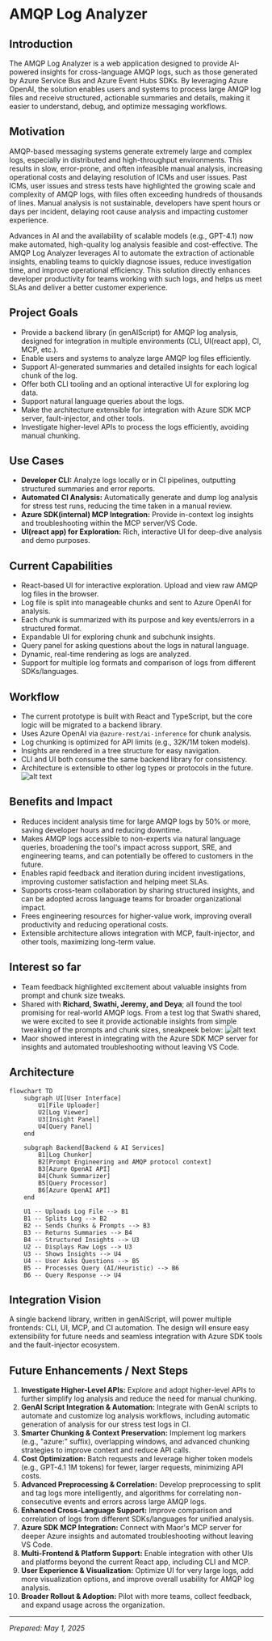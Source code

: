 # AMQP Log Analyzer

## Introduction

The AMQP Log Analyzer is a web application designed to provide AI-powered insights for cross-language AMQP logs, such as those generated by Azure Service Bus and Azure Event Hubs SDKs. By leveraging Azure OpenAI, the solution enables users and systems to process large AMQP log files and receive structured, actionable summaries and details, making it easier to understand, debug, and optimize messaging workflows.

## Motivation

AMQP-based messaging systems generate extremely large and complex logs, especially in distributed and high-throughput environments. This results in slow, error-prone, and often infeasible manual analysis, increasing operational costs and delaying resolution of ICMs and user issues. Past ICMs, user issues and stress tests have highlighted the growing scale and complexity of AMQP logs, with files often exceeding hundreds of thousands of lines. Manual analysis is not sustainable, developers have spent hours or days per incident, delaying root cause analysis and impacting customer experience.

Advances in AI and the availability of scalable models (e.g., GPT-4.1) now make automated, high-quality log analysis feasible and cost-effective. The AMQP Log Analyzer leverages AI to automate the extraction of actionable insights, enabling teams to quickly diagnose issues, reduce investigation time, and improve operational efficiency. This solution directly enhances developer productivity for teams working with such logs, and helps us meet SLAs and deliver a better customer experience.

## Project Goals

- Provide a backend library (in genAIScript) for AMQP log analysis, designed for integration in multiple environments (CLI, UI(react app), CI, MCP, etc.).
- Enable users and systems to analyze large AMQP log files efficiently.
- Support AI-generated summaries and detailed insights for each logical chunk of the log.
- Offer both CLI tooling and an optional interactive UI for exploring log data.
- Support natural language queries about the logs.
- Make the architecture extensible for integration with Azure SDK MCP server, fault-injector, and other tools.
- Investigate higher-level APIs to process the logs efficiently, avoiding manual chunking.

## Use Cases

- **Developer CLI:** Analyze logs locally or in CI pipelines, outputting structured summaries and error reports.
- **Automated CI Analysis:** Automatically generate and dump log analysis for stress test runs, reducing the time taken in a manual review.
- **Azure SDK(internal) MCP Integration:** Provide in-context log insights and troubleshooting within the MCP server/VS Code.
- **UI(react app) for Exploration:** Rich, interactive UI for deep-dive analysis and demo purposes.

## Current Capabilities

- React-based UI for interactive exploration. Upload and view raw AMQP log files in the browser.
- Log file is split into manageable chunks and sent to Azure OpenAI for analysis.
- Each chunk is summarized with its purpose and key events/errors in a structured format.
- Expandable UI for exploring chunk and subchunk insights.
- Query panel for asking questions about the logs in natural language.
- Dynamic, real-time rendering as logs are analyzed.
- Support for multiple log formats and comparison of logs from different SDKs/languages.

## Workflow

- The current prototype is built with React and TypeScript, but the core logic will be migrated to a backend library.
- Uses Azure OpenAI via `@azure-rest/ai-inference` for chunk analysis.
- Log chunking is optimized for API limits (e.g., 32K/1M token models).
- Insights are rendered in a tree structure for easy navigation.
- CLI and UI both consume the same backend library for consistency.
- Architecture is extensible to other log types or protocols in the future.
  ![alt text](image-1.png)

## Benefits and Impact

- Reduces incident analysis time for large AMQP logs by 50% or more, saving developer hours and reducing downtime.
- Makes AMQP logs accessible to non-experts via natural language queries, broadening the tool's impact across support, SRE, and engineering teams, and can potentially be offered to customers in the future.
- Enables rapid feedback and iteration during incident investigations, improving customer satisfaction and helping meet SLAs.
- Supports cross-team collaboration by sharing structured insights, and can be adopted across language teams for broader organizational impact.
- Frees engineering resources for higher-value work, improving overall productivity and reducing operational costs.
- Extensible architecture allows integration with MCP, fault-injector, and other tools, maximizing long-term value.

## Interest so far

- Team feedback highlighted excitement about valuable insights from prompt and chunk size tweaks.
- Shared with **Richard, Swathi, Jeremy, and Deya**; all found the tool promising for real-world AMQP logs. From a test log that Swathi shared, we were excited to see it provide actionable insights from simple tweaking of the prompts and chunk sizes, sneakpeek below:
  ![alt text](image.png)
- Maor showed interest in integrating with the Azure SDK MCP server for insights and automated troubleshooting without leaving VS Code.

## Architecture

```mermaid
flowchart TD
    subgraph UI[User Interface]
        U1[File Uploader]
        U2[Log Viewer]
        U3[Insight Panel]
        U4[Query Panel]
    end

    subgraph Backend[Backend & AI Services]
        B1[Log Chunker]
        B2[Prompt Engineering and AMQP protocol context]
        B3[Azure OpenAI API]
        B4[Chunk Summarizer]
        B5[Query Processor]
        B6[Azure OpenAI API]
    end

    U1 -- Uploads Log File --> B1
    B1 -- Splits Log --> B2
    B2 -- Sends Chunks & Prompts --> B3
    B3 -- Returns Summaries --> B4
    B4 -- Structured Insights --> U3
    U2 -- Displays Raw Logs --> U3
    U3 -- Shows Insights --> U4
    U4 -- User Asks Questions --> B5
    B5 -- Processes Query (AI/Heuristic) --> B6
    B6 -- Query Response --> U4
```

## Integration Vision

A single backend library, written in genAIScript, will power multiple frontends: CLI, UI, MCP, and CI automation. The design will ensure easy extensibility for future needs and seamless integration with Azure SDK tools and the fault-injector ecosystem.

## Future Enhancements / Next Steps

1. **Investigate Higher-Level APIs:** Explore and adopt higher-level APIs to further simplify log analysis and reduce the need for manual chunking.
2. **GenAI Script Integration & Automation:** Integrate with GenAI scripts to automate and customize log analysis workflows, including automatic generation of analysis for our stress test logs in CI.
3. **Smarter Chunking & Context Preservation:** Implement log markers (e.g., "azure:" suffix), overlapping windows, and advanced chunking strategies to improve context and reduce API calls.
4. **Cost Optimization:** Batch requests and leverage higher token models (e.g., GPT-4.1 1M tokens) for fewer, larger requests, minimizing API costs.
5. **Advanced Preprocessing & Correlation:** Develop preprocessing to split and tag logs more intelligently, and algorithms for correlating non-consecutive events and errors across large AMQP logs.
6. **Enhanced Cross-Language Support:** Improve comparison and correlation of logs from different SDKs/languages for unified analysis.
7. **Azure SDK MCP Integration:** Connect with Maor's MCP server for deeper Azure insights and automated troubleshooting without leaving VS Code.
8. **Multi-Frontend & Platform Support:** Enable integration with other UIs and platforms beyond the current React app, including CLI and MCP.
9. **User Experience & Visualization:** Optimize UI for very large logs, add more visualization options, and improve overall usability for AMQP log analysis.
10. **Broader Rollout & Adoption:** Pilot with more teams, collect feedback, and expand usage across the organization.

---

_Prepared: May 1, 2025_
